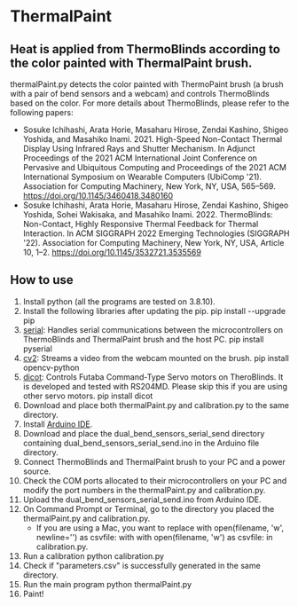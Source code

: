 # ThermalPaint

## Heat is applied from ThermoBlinds according to the color painted with ThermalPaint brush.
thermalPaint.py detects the color painted with ThermoPaint brush (a brush with a pair of bend sensors and a webcam) and controls ThermoBlinds based on the color.
For more details about ThermoBlinds, please refer to the following papers:
- Sosuke Ichihashi, Arata Horie, Masaharu Hirose, Zendai Kashino, Shigeo Yoshida, and Masahiko Inami. 2021. High-Speed Non-Contact Thermal Display Using Infrared Rays and Shutter Mechanism. In Adjunct Proceedings of the 2021 ACM International Joint Conference on Pervasive and Ubiquitous Computing and Proceedings of the 2021 ACM International Symposium on Wearable Computers (UbiComp '21). Association for Computing Machinery, New York, NY, USA, 565–569. https://doi.org/10.1145/3460418.3480160
- Sosuke Ichihashi, Arata Horie, Masaharu Hirose, Zendai Kashino, Shigeo Yoshida, Sohei Wakisaka, and Masahiko Inami. 2022. ThermoBlinds: Non-Contact, Highly Responsive Thermal Feedback for Thermal Interaction. In ACM SIGGRAPH 2022 Emerging Technologies (SIGGRAPH '22). Association for Computing Machinery, New York, NY, USA, Article 10, 1–2. https://doi.org/10.1145/3532721.3535569

## How to use
1. Install python (all the programs are tested on 3.8.10).
2. Install the following libraries after updating the pip.
   pip install --upgrade pip
  1. [serial](https://pyserial.readthedocs.io/en/latest/pyserial.html): Handles serial communications between the microcontrollers on ThermoBlinds and ThermalPaint brush and the host PC.
       pip install pyserial
  2. [cv2](https://pypi.org/project/opencv-python/): Streams a video from the webcam mounted on the brush.
       pip install opencv-python
  3. [dicot](https://pypi.org/project/dicot/): Controls Futaba Command-Type Servo motors on TheroBlinds. It is developed and tested with RS204MD. Please skip this if you are using other servo motors.
       pip install dicot
3. Download and place both thermalPaint.py and calibration.py to the same directory.
4. Install [Arduino IDE](https://www.arduino.cc/en/software).
5. Download and place the dual_bend_sensors_serial_send directory containing dual_bend_sensors_serial_send.ino in the Arduino file directory.
6. Connect ThermoBlinds and ThermalPaint brush to your PC and a power source.
7. Check the COM ports allocated to their microcontrollers on your PC and modify the port numbers in the thermalPaint.py and calibration.py.
8. Upload the dual_bend_sensors_serial_send.ino from Arduino IDE.
9. On Command Prompt or Terminal, go to the directory you placed the thermalPaint.py and calibration.py.
    * If you are using a Mac, you want to replace
        with open(filename, 'w', newline='') as csvfile:
      with
        with open(filename, 'w') as csvfile:
      in calibration.py.
10. Run a calibration
      python calibration.py
11. Check if "parameters.csv" is successfully generated in the same directory.
12. Run the main program
      python thermalPaint.py
13. Paint!
